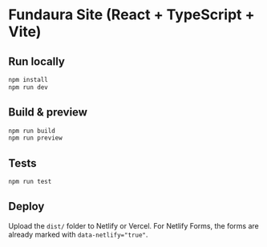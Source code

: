 # Fundaura Site (React + TypeScript + Vite)

## Run locally
```bash
npm install
npm run dev
```

## Build & preview
```bash
npm run build
npm run preview
```

## Tests
```bash
npm run test
```

## Deploy
Upload the `dist/` folder to Netlify or Vercel. For Netlify Forms, the forms are already marked with `data-netlify="true"`.